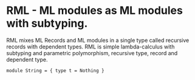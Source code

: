 RML - ML modules as ML modules with subtyping.
===

RML mixes ML Records and ML modules in a single type called recursive records with dependent types. RML is simple lambda-calculus with subtyping and parametric polymorphism, recursive type, record and dependent type.

```
module String = { type t = Nothing }
